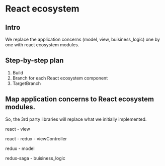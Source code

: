 # React ecosystem

## Intro

We replace the application concerns (model, view, buisiness_logic) one by one with react ecosystem modules.

## Step-by-step plan

1. Build
2. Branch for each React ecosystem component
3. TargetBranch

## Map application concerns to React ecosystem modules.

So, the 3rd party libraries will replace what we initially implemented.

react - view

react - redux - viewController

redux - model

redux-saga - buisiness_logic
